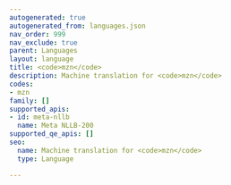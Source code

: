```yaml
---
autogenerated: true
autogenerated_from: languages.json
nav_order: 999
nav_exclude: true
parent: Languages
layout: language
title: <code>mzn</code>
description: Machine translation for <code>mzn</code>
codes:
- mzn
family: []
supported_apis:
- id: meta-nllb
  name: Meta NLLB-200
supported_qe_apis: []
seo:
  name: Machine translation for <code>mzn</code>
  type: Language

---
```


